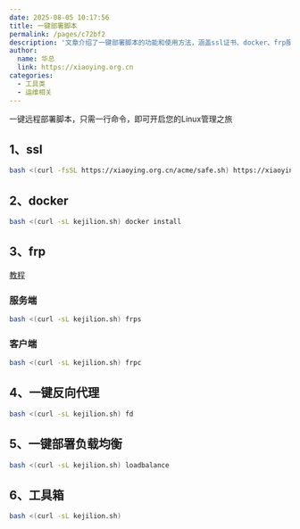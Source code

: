 ```yaml
---
date: 2025-08-05 10:17:56
title: 一键部署脚本
permalink: /pages/c72bf2
description: '文章介绍了一键部署脚本的功能和使用方法，涵盖ssl证书、docker、frp服务、反向代理、负载均衡及工具箱等多个模块。用户只需执行相应的bash命令即可完成部署，简化了Linux管理流程，适合希望快速搭建和管理服务器环境的用户。'
author:
  name: 华总
  link: https://xiaoying.org.cn
categories:
  - 工具类
  - 运维相关
---
```


一键远程部署脚本，只需一行命令，即可开启您的Linux管理之旅

## 1、ssl

```sh
bash <(curl -fsSL https://xiaoying.org.cn/acme/safe.sh) https://xiaoying.org.cn/acme/acme.sh ssl
```

## 2、docker

```sh
bash <(curl -sL kejilion.sh) docker install
```

## 3、frp

[教程](https://blog.kejilion.pro/frp/)

### 服务端

```sh
bash <(curl -sL kejilion.sh) frps
```

### 客户端

```sh
bash <(curl -sL kejilion.sh) frpc
```

## 4、一键反向代理

```sh
bash <(curl -sL kejilion.sh) fd
```

## 5、一键部署负载均衡

```sh
bash <(curl -sL kejilion.sh) loadbalance
```

## 6、工具箱

```sh
bash <(curl -sL kejilion.sh)
```

